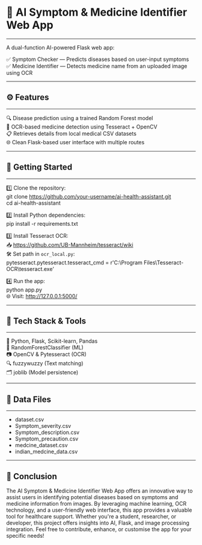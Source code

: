 # 🧠 AI Symptom & Medicine Identifier Web App
--------------------------------------------------
A dual-function AI-powered Flask web app:

✅ Symptom Checker — Predicts diseases based on user-input symptoms  
✅ Medicine Identifier — Detects medicine name from an uploaded image using OCR
_______________________________________________________________________________

## ⚙️ Features
-------------------
🔍 Disease prediction using a trained Random Forest model  
💊 OCR-based medicine detection using Tesseract + OpenCV  
📋 Retrieves details from local medical CSV datasets  
🌐 Clean Flask-based user interface with multiple routes
________________________________________________________________________________

## 🚀 Getting Started
---------------------------
1️⃣ Clone the repository:  
   git clone https://github.com/your-username/ai-health-assistant.git  
   cd ai-health-assistant

2️⃣ Install Python dependencies:  
   pip install -r requirements.txt

3️⃣ Install Tesseract OCR:  
   📥 https://github.com/UB-Mannheim/tesseract/wiki  
   🛠 Set path in `ocr_local.py`:  
   pytesseract.pytesseract.tesseract_cmd = r'C:\Program Files\Tesseract-OCR\tesseract.exe'

4️⃣ Run the app:  
   python app.py  
   🌐 Visit: http://127.0.0.1:5000/
________________________________________________________________________________

## 🧰 Tech Stack & Tools
-------------------------------
🧠 Python, Flask, Scikit-learn, Pandas  
🧪 RandomForestClassifier (ML)  
📷 OpenCV & Pytesseract (OCR)  
🔍 fuzzywuzzy (Text matching)  
🗂 joblib (Model persistence)
________________________________________________________________________________

## 📁 Data Files
--------------------
- dataset.csv  
- Symptom_severity.csv  
- Symptom_description.csv  
- Symptom_precaution.csv  
- medcine_dataset.csv  
- indian_medcine_data.csv
________________________________________________________________________________
🎯 Conclusion
------------------------------------------------------------------------------------------------------------------------------------------
The AI Symptom & Medicine Identifier Web App offers an innovative way to assist users in identifying potential diseases based on
symptoms and medicine information from images. By leveraging machine learning, OCR technology, and a user-friendly web interface,
this app provides a valuable tool for healthcare support. Whether you're a student, researcher, or developer, this project offers
insights into AI, Flask, and image processing integration. Feel free to contribute, enhance, or customise the app for your specific needs!
